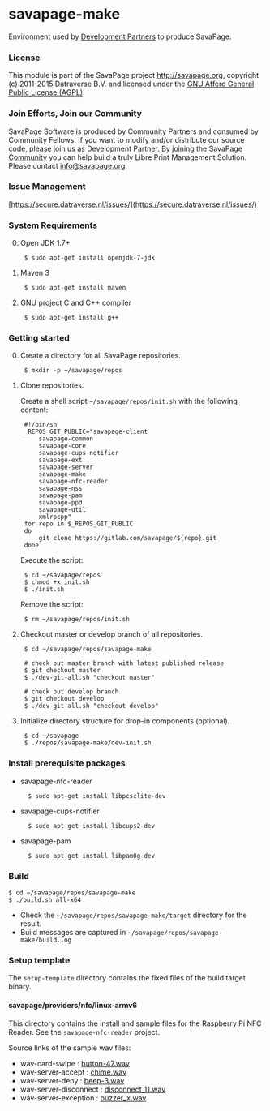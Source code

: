 # savapage-make
    
Environment used by [Development Partners](http://savapage.org/w/index.php/Roles) to produce SavaPage.
 
### License

This module is part of the SavaPage project <http://savapage.org>,
copyright (c) 2011-2015 Datraverse B.V. and licensed under the
[GNU Affero General Public License (AGPL)](https://www.gnu.org/licenses/agpl.html).

### Join Efforts, Join our Community

SavaPage Software is produced by Community Partners and consumed by Community Fellows. If you want to modify and/or distribute our source code, please join us as Development Partner. By joining the [SavaPage Community](http://savapage.org/w/) you can help build a truly Libre Print Management Solution. Please contact [info@savapage.org](mailto:info@savapage.org).

### Issue Management

[https://secure.datraverse.nl/issues/](https://secure.datraverse.nl/issues/)

### System Requirements

0. Open JDK 1.7+

        $ sudo apt-get install openjdk-7-jdk

0. Maven 3

        $ sudo apt-get install maven
        
0. GNU project C and C++ compiler
               
        $ sudo apt-get install g++


### Getting started

0. Create a directory for all SavaPage repositories.
  
        $ mkdir -p ~/savapage/repos
   
   
0. Clone repositories.

    Create a shell script `~/savapage/repos/init.sh` with the following content:
            
        #!/bin/sh
        _REPOS_GIT_PUBLIC="savapage-client
            savapage-common
            savapage-core
            savapage-cups-notifier
            savapage-ext
            savapage-server
            savapage-make
            savapage-nfc-reader
            savapage-nss
            savapage-pam
            savapage-ppd
            savapage-util
            xmlrpcpp"        
        for repo in $_REPOS_GIT_PUBLIC
        do
            git clone https://gitlab.com/savapage/${repo}.git
        done

    Execute the script:
    
        $ cd ~/savapage/repos
        $ chmod +x init.sh 
        $ ./init.sh
    
    Remove the script:

        $ rm ~/savapage/repos/init.sh


0. Checkout master or develop branch of all repositories.

        $ cd ~/savapage/repos/savapage-make
                
        # check out master branch with latest published release
        $ git checkout master
        $ ./dev-git-all.sh "checkout master"
        
        # check out develop branch
        $ git checkout develop
        $ ./dev-git-all.sh "checkout develop"

0. Initialize directory structure for drop-in components (optional).

        $ cd ~/savapage
        $ ./repos/savapage-make/dev-init.sh
        

### Install prerequisite packages

* savapage-nfc-reader
    
        $ sudo apt-get install libpcsclite-dev
        
* savapage-cups-notifier
    
        $ sudo apt-get install libcups2-dev
            
* savapage-pam
    
        $ sudo apt-get install libpam0g-dev
                            

### Build

    $ cd ~/savapage/repos/savapage-make
    $ ./build.sh all-x64

* Check the `~/savapage/repos/savapage-make/target` directory for the result.
* Build messages are captured in `~/savapage/repos/savapage-make/build.log` 


### Setup template

The `setup-template` directory contains the fixed files of the build target binary.

#### savapage/providers/nfc/linux-armv6 

This directory contains the install and sample files for the Raspberry Pi NFC Reader. See the `savapage-nfc-reader` project.

Source links of the sample wav files:

* wav-card-swipe : [button-47.wav](http://www.soundjay.com/button/button-47.wav)
* wav-server-accept : [chime.wav](http://www.wavsource.com/)
* wav-server-deny : [beep-3.wav](http://www.soundjay.com/button/beep-3.wav)
* wav-server-disconnect : [disconnect_11.wav](http://www.wavsource.com/)
* wav-server-exception : [buzzer_x.wav](http://www.wavsource.com/)
